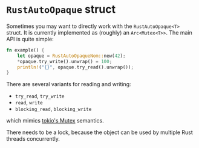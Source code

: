 # `RustAutoOpaque` struct

Sometimes you may want to directly work with the `RustAutoOpaque<T>` struct.
It is currently implemented as (roughly) an `Arc<Mutex<T>>`.
The main API is quite simple:

```rust
fn example() {
    let opaque = RustAutoOpaqueNom::new(42);
    *opaque.try_write().unwrap() = 100;
    println!("{}", opaque.try_read().unwrap());
}
```

There are several variants for reading and writing:

* `try_read`, `try_write`
* `read`, `write`
* `blocking_read`, `blocking_write`

which mimics [tokio's Mutex](https://docs.rs/tokio/latest/tokio/sync/struct.Mutex.html) semantics.

There needs to be a lock, because the object can be used by multiple Rust threads concurrently.
